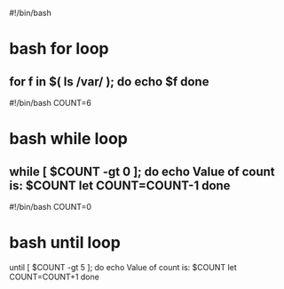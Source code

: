 #!/bin/bash
# bash for loop
for f in $( ls /var/ ); do
echo $f 
done
-------------------------
#!/bin/bash
COUNT=6
# bash while loop
while [ $COUNT -gt 0 ]; do
echo Value of count is: $COUNT
let COUNT=COUNT-1
done 
--------------------------
#!/bin/bash
COUNT=0
# bash until loop
until [ $COUNT -gt 5 ]; do
echo Value of count is: $COUNT
let COUNT=COUNT+1
done
